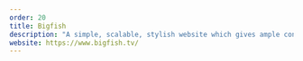 ```yaml
---
order: 20
title: Bigfish
description: "A simple, scalable, stylish website which gives ample control to the designers to populate at their heart's content."
website: https://www.bigfish.tv/
---
```

